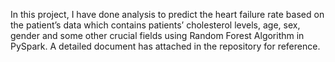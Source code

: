 In this project, I have done analysis to predict the heart failure rate based on the patient’s data which contains patients’ cholesterol levels, age, sex, gender and some other crucial fields using Random Forest Algorithm in PySpark. A detailed document has attached in the repository for reference.
